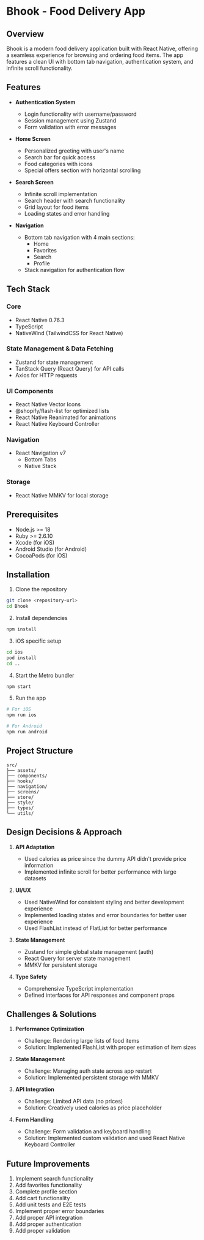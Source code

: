 # Bhook - Food Delivery App

## Overview
Bhook is a modern food delivery application built with React Native, offering a seamless experience for browsing and ordering food items. The app features a clean UI with bottom tab navigation, authentication system, and infinite scroll functionality.

## Features

- **Authentication System**
  - Login functionality with username/password
  - Session management using Zustand
  - Form validation with error messages

- **Home Screen**
  - Personalized greeting with user's name
  - Search bar for quick access
  - Food categories with icons
  - Special offers section with horizontal scrolling

- **Search Screen**
  - Infinite scroll implementation
  - Search header with search functionality
  - Grid layout for food items
  - Loading states and error handling

- **Navigation**
  - Bottom tab navigation with 4 main sections:
    - Home
    - Favorites
    - Search
    - Profile
  - Stack navigation for authentication flow

## Tech Stack

### Core
- React Native 0.76.3
- TypeScript
- NativeWind (TailwindCSS for React Native)

### State Management & Data Fetching
- Zustand for state management
- TanStack Query (React Query) for API calls
- Axios for HTTP requests

### UI Components
- React Native Vector Icons
- @shopify/flash-list for optimized lists
- React Native Reanimated for animations
- React Native Keyboard Controller

### Navigation
- React Navigation v7
  - Bottom Tabs
  - Native Stack

### Storage
- React Native MMKV for local storage

## Prerequisites

- Node.js >= 18
- Ruby >= 2.6.10
- Xcode (for iOS)
- Android Studio (for Android)
- CocoaPods (for iOS)

## Installation

1. Clone the repository
```bash
git clone <repository-url>
cd Bhook
```

2. Install dependencies
```bash
npm install
```

3. iOS specific setup
```bash
cd ios
pod install
cd ..
```

4. Start the Metro bundler
```bash
npm start
```

5. Run the app
```bash
# For iOS
npm run ios

# For Android
npm run android
```

## Project Structure

```
src/
├── assets/
├── components/
├── hooks/
├── navigation/
├── screens/
├── store/
├── style/
├── types/
└── utils/
```

## Design Decisions & Approach

1. **API Adaptation**
   - Used calories as price since the dummy API didn't provide price information
   - Implemented infinite scroll for better performance with large datasets

2. **UI/UX**
   - Used NativeWind for consistent styling and better development experience
   - Implemented loading states and error boundaries for better user experience
   - Used FlashList instead of FlatList for better performance

3. **State Management**
   - Zustand for simple global state management (auth)
   - React Query for server state management
   - MMKV for persistent storage

4. **Type Safety**
   - Comprehensive TypeScript implementation
   - Defined interfaces for API responses and component props

## Challenges & Solutions

1. **Performance Optimization**
   - Challenge: Rendering large lists of food items
   - Solution: Implemented FlashList with proper estimation of item sizes

2. **State Management**
   - Challenge: Managing auth state across app restart
   - Solution: Implemented persistent storage with MMKV

3. **API Integration**
   - Challenge: Limited API data (no prices)
   - Solution: Creatively used calories as price placeholder

4. **Form Handling**
   - Challenge: Form validation and keyboard handling
   - Solution: Implemented custom validation and used React Native Keyboard Controller

## Future Improvements

1. Implement search functionality
2. Add favorites functionality
3. Complete profile section
4. Add cart functionality
6. Add unit tests and E2E tests
7. Implement proper error boundaries
8. Add proper API integration
9. Add proper authentication
10. Add proper validation


